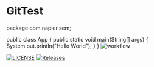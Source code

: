 # GitTest
package com.napier.sem;

public class App
{
public static void main(String[] args)
{
System.out.println("Hello World");
}
}
![workflow](https://github.com/<Sadie4124>/<GitTest>/actions/workflows/main.yml/badge.svg)

[![LICENSE](https://img.shields.io/github/license/<github-Sadie4124>/sem.svg?style=flat-square)](https://github.com/<github-Sadie4124>/sem/blob/master/LICENSE)
[![Releases](https://img.shields.io/github/release/<github-Sadie4124>/sem/all.svg?style=flat-square)](https://github.com/<github-Sadie4124>/sem/releases)